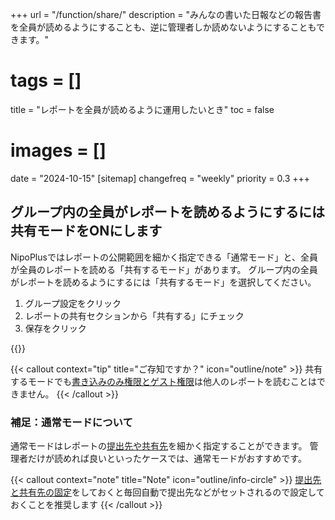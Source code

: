 +++
url = "/function/share/"
description = "みんなの書いた日報などの報告書を全員が読めるようにすることも、逆に管理者しか読めないようにすることもできます。"
# tags = []
title = "レポートを全員が読めるように運用したいとき"
toc = false
# images = []
date = "2024-10-15"
[sitemap]
  changefreq = "weekly"
  priority = 0.3
+++

## グループ内の全員がレポートを読めるようにするには共有モードをONにします

NipoPlusではレポートの公開範囲を細かく指定できる「通常モード」と、全員が全員のレポートを読める「共有するモード」があります。
グループ内の全員がレポートを読めるようにするには「共有するモード」を選択してください。

1. グループ設定をクリック
2. レポートの共有セクションから「共有する」にチェック
3. 保存をクリック

{{<iTablet filename="share" msg="みんなで情報共有する際に便利だけど人数が多いと読むのが大変かも？" alice="question">}}

{{< callout context="tip" title="ご存知ですか？" icon="outline/note" >}}
共有するモードでも[書き込みのみ権限とゲスト権限](/docs/manual/initial-setting/staff/rank/#others)は他人のレポートを読むことはできません。
{{< /callout >}}

### 補足：通常モードについて

通常モードはレポートの<a href="/docs/manual/write-report/dist/">提出先や共有先</a>を細かく指定することができます。
管理者だけが読めれば良いといったケースでは、通常モードがおすすめです。

{{< callout context="note" title="Note" icon="outline/info-circle" >}}
[提出先と共有先の固定](/docs/manual/initial-setting/staff-local/dist/)をしておくと毎回自動で提出先などがセットされるので設定しておくことを推奨します
{{< /callout >}}
